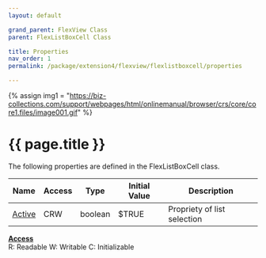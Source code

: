 ```yaml
---
layout: default

grand_parent: FlexView Class
parent: FlexListBoxCell Class

title: Properties
nav_order: 1
permalink: /package/extension4/flexview/flexlistboxcell/properties

---
```

{% assign img1 = "https://biz-collections.com/support/webpages/html/onlinemanual/browser/crs/core/core1.files/image001.gif" %}


# {{ page.title }}

The following properties are defined in the FlexListBoxCell class.

|Name       | Access | Type   | Initial Value | Description |
|----------	|--------|--------|---------------|----------|
|[Active](/package/extension4/flexview/flexlistboxcell/properties/active) | CRW | boolean |  $TRUE | Propriety of list selection|

<u><b>Access</b></u><br>
R: Readable
W: Writable
C: Initializable